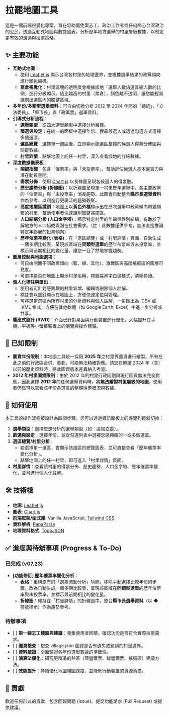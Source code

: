 # **拉罷地圖工具**

這是一個前端視覺化專案，旨在協助罷免案志工、政治工作者或任何關心台灣政治的公民，透過互動式地圖與數據圖表，分析歷年地方選舉的村里層級數據，以制定更有效的溝通與拉票策略。

## **✨ 主要功能**

* **互動式地圖**：  
  * 使用 [Leaflet.js](https://leafletjs.com/) 顯示台灣各村里的地理邊界，並根據選舉結果的政黨傾向進行顏色編碼。  
  * **票倉視覺化**：村里區塊的透明度會根據該地「選舉人數佔選區總人數的比例」進行分級顯示。佔比越高的村里（票倉），顏色越不透明，讓您能輕易識別出選區內的關鍵區域。  
* **多年份/多類型選舉資料**：可自由切換分析 2012 至 2024 年間的「總統」、「立法委員」、「縣市長」與「政黨票」選舉資料。  
* **引導式分析流程**：  
  * **選舉類型**：從四大選舉類型中選擇分析目標。  
  * **篩選與設定**：在統一的面板中選擇年份、搜尋候選人或透過勾選方式選擇多個選區。  
  * **選區總覽**：選擇單一選區後，立即顯示該選區整體的候選人得票分佈圖與關鍵數據。  
  * **村里詳情**：點擊地圖上的任一村里，深入查看該地的詳細數據。  
* **深度數據儀表板**：  
  * **關鍵指標**：包含「催票率」與「未投票率」，幫助評估候選人基本盤實力與潛在動員空間。  
  * **得票分佈**：使用 [Chart.js](https://www.chartjs.org/) 以長條圖呈現各候選人的得票數。  
  * **歷史趨勢分析 (折線圖)**：以折線圖呈現單一村里歷年選舉中，各主要政黨的「催票率」與「未投票率」消長趨勢。此圖會自動整合**縣市長選舉資料**作為參考，以利進行更廣泛的趨勢觀察。  
  * **高度搖擺區識別**：地圖上以**黃色外框**標示出在歷次選舉中政黨傾向轉變頻繁的村里，幫助使用者快速識別關鍵搖擺區。  
  * **人口結構分析 (人口金字塔)**：顯示特定村里的年齡與性別結構，有助於了解地方的人口組成與潛在社會需求。（註：此數據僅供參考，無法直接推論特定年齡層的投票傾向）  
  * **歷年催票率變化 (表格)**：在「選區總覽」或「村里詳情」頁面，自動生成一個多期比較表，呈現該區域在**同類型選舉**的歷年催票率與未投票率，並標示與前期相比的變化量，讓您一目了然地掌握趨勢。  
* **圖層控制與地圖選項**：  
  * 可自由開關不同政黨傾向（藍、綠、其他）、激戰區與高度搖擺區的圖層可見度。  
  * 可選擇是否在地圖上顯示村里名稱，標籤採黑字白邊樣式，清晰易讀。  
* **個人化標註與匯出**：  
  * 使用者可針對感興趣的村里新增、編輯或刪除個人註解。  
  * 標註會以圖釘顯示在地圖上，方便快速定位與管理。  
  * 可將選定選區內所有村里的分析資料與個人註解，一併匯出為 .CSV 或 .KML 格式，方便在其他軟體（如 Google Earth, Excel）中進一步分析或共享。  
* **響應式設計 (RWD)**：介面已針對桌面與行動裝置進行優化，大幅提升在手機、平板等小螢幕裝置上的瀏覽與操作體驗。

## **🎯 已知限制**

* **圖資年份限制**：本地圖工具統一採用 **2025 年**之村里界圖資進行繪製。所有在此之前的行政區合併、重劃，可能無法精確對應。請您在解讀 2024 年（含）以前的歷史資料時，將此圖資版本差異納入考量。  
* **2012 年村里圖資限制**：由於 2012 年的村里行政區劃與現行圖資無法完全對應，因此選擇 **2012 年**的任何選舉資料時，將**無法繪製村里層級的地圖**。使用者仍然可以查看該年份各選區的整體得票概況與數據。

## **🚀 如何使用**

本工具的操作流程被設計為四個步驟，您可以透過資訊面板上的導覽列輕鬆切換：

1. **選舉類型**：選擇您想分析的選舉類型（如：區域立委）。  
2. **篩選與設定**：選擇年份，並從勾選列表中選擇您感興趣的一或多個選區。  
3. **選區總覽/村里分析**：  
   * 若選擇單一選區，會顯示該選區的總覽圖表，並可直接查看「歷年催票率變化分析」。  
   * 點擊地圖上的任一村里，即可進入「村里詳情」頁面。  
4. **村里詳情**：查看該村里的得票分佈、歷史趨勢、人口金字塔、歷年催票率變化，並可進行個人化註解。

## **🛠️ 技術棧**

* **地圖**: [Leaflet.js](https://leafletjs.com/)  
* **圖表**: [Chart.js](https://www.chartjs.org/)  
* **前端框架/函式庫**: Vanilla JavaScript, [Tailwind CSS](https://tailwindcss.com/)  
* **資料解析**: [PapaParse](https://www.papaparse.com/)  
* **地理資料格式**: [TopoJSON](https://github.com/topojson/topojson)

## **✅ 進度與待辦事項 (Progress & To-Do)**

### **已完成 (v07.23)**

* **\[功能修訂\] 歷年催票率變化分析**：  
  * **表格**：重構原有的「選票流動分析」功能，移除手動選擇比較年份的步驟。改為自動生成一個多期比較表，呈現該區域在**同類型選舉**的歷年催票率與未投票率，並標示與前期相比的變化量。  
  * **折線圖**：維持在「村里詳情」的折線圖中，整合**縣市長選舉資料**（以 ◆ 符號標示）作為趨勢參考。

### **待辦事項**

* \[ \] **第一線志工體驗與建議**：蒐集使用者回饋，確認功能是否符合實際拉票需求。  
* \[ \] **圖資檢查**：檢查 village.json 圖資是否有遺失或錯誤的村里邊界。  
* \[ \] **資料驗證**：全面驗證各年份選舉數據的準確性。  
* \[ \] **演算法優化**：研究更精準的熱區（藍營鐵票、綠營鐵票、搖擺區）建議方法。  
* \[ \] **效能提升**：持續優化地圖繪圖速度，並降低行動裝置的資源負擔。

## **🤝 貢獻**

歡迎任何形式的貢獻，包含回報問題 (Issue)、提交功能請求 (Pull Request) 或提供建議。
